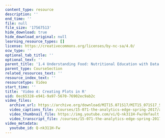 ```yaml
---
content_type: resource
description: ''
end_time: ''
file: null
file_size: '17567513'
hide_download: true
hide_download_original: null
learning_resource_types: []
license: https://creativecommons.org/licenses/by-nc-sa/4.0/
ocw_type: ''
optional_tab_title: ''
optional_text: ''
parent_title: '1.4 Understanding Food: Nutritional Education with Data  (Recitation)'
parent_type: CourseSection
related_resources_text: ''
resource_index_text: ''
resourcetype: Video
start_time: ''
title: 'Video 4: Creating Plots in R'
uid: 0ec65328-e941-9a97-5670-76902ec9ab2c
video_files:
  archive_url: https://archive.org/download/MIT15.071S17/MIT15_071S17_Session_1.4.05_300k.mp4
  video_captions_file: /courses/15-071-the-analytics-edge-spring-2017/a83596ab6fb451a8a423a6e3a251f1e1_ozQJncmJYk.vtt
  video_thumbnail_file: https://img.youtube.com/vi/Q-nk311H-Fw/default.jpg
  video_transcript_file: /courses/15-071-the-analytics-edge-spring-2017/eae2c748f8d49dfa4ff6cc1296713050_ozQJncmJYk.pdf
video_metadata:
  youtube_id: Q-nk311H-Fw
---
```

